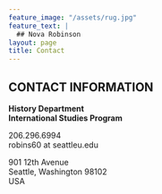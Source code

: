 ```yaml
---
feature_image: "/assets/rug.jpg"
feature_text: |
  ## Nova Robinson
layout: page
title: Contact
---
```


## CONTACT INFORMATION
**History Department**<br>
**International Studies Program**

206.296.6994<br>
robins60 at seattleu.edu

901 12th Avenue<br>
Seattle, Washington 98102<br>
USA
